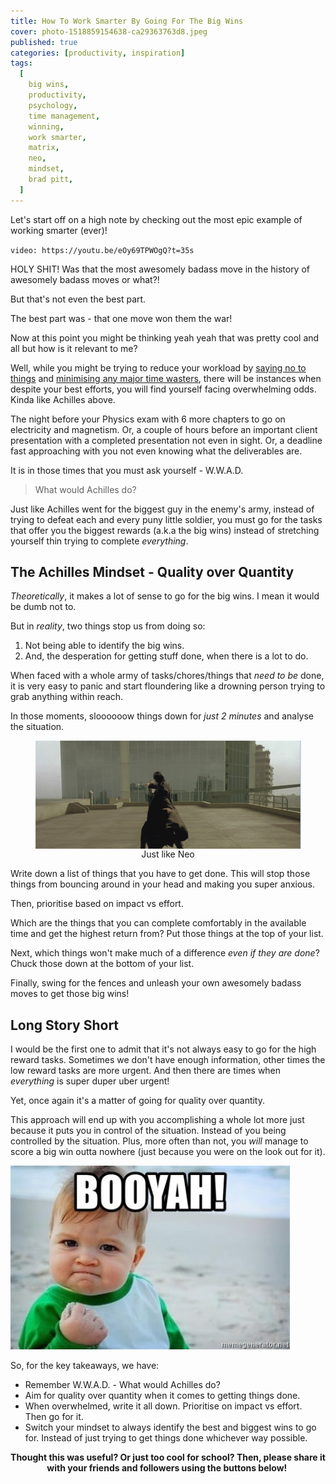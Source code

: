 ```yaml
---
title: How To Work Smarter By Going For The Big Wins
cover: photo-1518859154638-ca29363763d8.jpeg
published: true
categories: [productivity, inspiration]
tags:
  [
    big wins,
    productivity,
    psychology,
    time management,
    winning,
    work smarter,
    matrix,
    neo,
    mindset,
    brad pitt,
  ]
---
```


Let's start off on a high note by checking out the most epic example of working smarter (ever)!

`video: https://youtu.be/eOy69TPWOgQ?t=35s`

HOLY SHIT! Was that the most awesomely badass move in the history of awesomely badass moves or what?!

But that's not even the best part.

The best part was - that one move won them the war!

Now at this point you might be thinking yeah yeah that was pretty cool and all but how is it relevant to me?

Well, while you might be trying to reduce your workload by <a href="http://www.thecodetoawesome.com/how-to-make-the-most-of-every-second-you-got/" target="_blank">saying no to things</a> and <a href="http://www.thecodetoawesome.com/the-suitcase-of-life/" target="_blank">minimising any major time wasters</a>, there will be instances when despite your best efforts, you will find yourself facing overwhelming odds. Kinda like Achilles above.

The night before your Physics exam with 6 more chapters to go on electricity and magnetism. Or, a couple of hours before an important client presentation with a completed presentation not even in sight. Or, a deadline fast approaching with you not even knowing what the deliverables are.

It is in those times that you must ask yourself - W.W.A.D.

> What would Achilles do?

Just like Achilles went for the biggest guy in the enemy's army, instead of trying to defeat each and every puny little soldier, you must go for the tasks that offer you the biggest rewards (a.k.a the big wins) instead of stretching yourself thin trying to complete _everything_.

## The Achilles Mindset - Quality over Quantity

_Theoretically_, it makes a lot of sense to go for the big wins. I mean it would be dumb not to.

But in _reality_, two things stop us from doing so:

1. Not being able to identify the big wins.
2. And, the desperation for getting stuff done, when there is a lot to do.

When faced with a whole army of tasks/chores/things that _need to be_ done, it is very easy to panic and start floundering like a drowning person trying to grab anything within reach.

In those moments, sloooooow things down for _just 2 minutes_ and analyse the situation.

<p style="flex-direction: column;align-items: center;display: flex;">
<img src="bullet-time.gif" alt="Bullet time" />Just like Neo</p>

Write down a list of things that you have to get done. This will stop those things from bouncing around in your head and making you super anxious.

Then, prioritise based on impact vs effort.

Which are the things that you can complete comfortably in the available time and get the highest return from? Put those things at the top of your list.

Next, which things won't make much of a difference _even if they are done_? Chuck those down at the bottom of your list.

Finally, swing for the fences and unleash your own awesomely badass moves to get those big wins!

## Long Story Short

I would be the first one to admit that it's not always easy to go for the high reward tasks. Sometimes we don't have enough information, other times the low reward tasks are more urgent. And then there are times when _everything_ is super duper uber urgent!

Yet, once again it's a matter of going for quality over quantity.

This approach will end up with you accomplishing a whole lot more just because it puts you in control of the situation. Instead of you being controlled by the situation. Plus, more often than not, you _will_ manage to score a big win outta nowhere (just because you were on the look out for it).

<img src="booyah.jpg" alt="Booyah!" />

So, for the key takeaways, we have:

- Remember W.W.A.D. - What would Achilles do?
- Aim for quality over quantity when it comes to getting things done.
- When overwhelmed, write it all down. Prioritise on impact vs effort. Then go for it.
- Switch your mindset to always identify the best and biggest wins to go for. Instead of just trying to get things done whichever way possible.

<p style="text-align: center;"><strong>Thought this was useful? Or just too cool for school? Then, please share it with your friends and followers using the buttons below! </strong></p>
